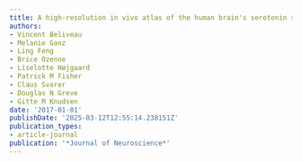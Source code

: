 ```yaml
---
title: A high-resolution in vivo atlas of the human brain's serotonin system
authors:
- Vincent Beliveau
- Melanie Ganz
- Ling Feng
- Brice Ozenne
- Liselotte Højgaard
- Patrick M Fisher
- Claus Svarer
- Douglas N Greve
- Gitte M Knudsen
date: '2017-01-01'
publishDate: '2025-03-12T12:55:14.238151Z'
publication_types:
- article-journal
publication: '*Journal of Neuroscience*'
---
```


